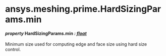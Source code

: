 <a id="ansys-meshing-prime-hardsizingparams-min"></a>

# ansys.meshing.prime.HardSizingParams.min

<a id="ansys.meshing.prime.HardSizingParams.min"></a>

#### *property* HardSizingParams.min *: [float](https://docs.python.org/3.11/library/functions.html#float)*

Minimum size used for computing edge and face size using hard size control.

<!-- !! processed by numpydoc !! -->
